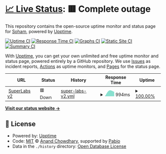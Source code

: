 # [📈 Live Status](https://soham901.github.io/upptime): <!--live status--> **🟥 Complete outage**

This repository contains the open-source uptime monitor and status page for [Soham](https://soham901.me), powered by [Upptime](https://github.com/upptime/upptime).

[![Uptime CI](https://github.com/soham901/upptime/workflows/Uptime%20CI/badge.svg)](https://github.com/soham901/upptime/actions?query=workflow%3A%22Uptime+CI%22)
[![Response Time CI](https://github.com/soham901/upptime/workflows/Response%20Time%20CI/badge.svg)](https://github.com/soham901/upptime/actions?query=workflow%3A%22Response+Time+CI%22)
[![Graphs CI](https://github.com/soham901/upptime/workflows/Graphs%20CI/badge.svg)](https://github.com/soham901/upptime/actions?query=workflow%3A%22Graphs+CI%22)
[![Static Site CI](https://github.com/soham901/upptime/workflows/Static%20Site%20CI/badge.svg)](https://github.com/soham901/upptime/actions?query=workflow%3A%22Static+Site+CI%22)
[![Summary CI](https://github.com/soham901/upptime/workflows/Summary%20CI/badge.svg)](https://github.com/soham901/upptime/actions?query=workflow%3A%22Summary+CI%22)

With [Upptime](https://upptime.js.org), you can get your own unlimited and free uptime monitor and status page, powered entirely by a GitHub repository. We use [Issues](https://github.com/soham901/upptime/issues) as incident reports, [Actions](https://github.com/soham901/upptime/actions) as uptime monitors, and [Pages](https://soham901.github.io/upptime) for the status page.

<!--start: status pages-->
<!-- This summary is generated by Upptime (https://github.com/upptime/upptime) -->
<!-- Do not edit this manually, your changes will be overwritten -->
<!-- prettier-ignore -->
| URL | Status | History | Response Time | Uptime |
| --- | ------ | ------- | ------------- | ------ |
| <img alt="" src="https://icons.duckduckgo.com/ip3/superlabs-v2.onrender.com.ico" height="13"> [SuperLabs v2](https://superlabs-v2.onrender.com) | 🟥 Down | [super-labs-v2.yml](https://github.com/soham901/upptime/commits/HEAD/history/super-labs-v2.yml) | <details><summary><img alt="Response time graph" src="./graphs/super-labs-v2/response-time-week.png" height="20"> 994ms</summary><br><a href="https://soham901.github.io/upptime/history/super-labs-v2"><img alt="Response time 994" src="https://img.shields.io/endpoint?url=https%3A%2F%2Fraw.githubusercontent.com%2Fsoham901%2Fupptime%2FHEAD%2Fapi%2Fsuper-labs-v2%2Fresponse-time.json"></a><br><a href="https://soham901.github.io/upptime/history/super-labs-v2"><img alt="24-hour response time 994" src="https://img.shields.io/endpoint?url=https%3A%2F%2Fraw.githubusercontent.com%2Fsoham901%2Fupptime%2FHEAD%2Fapi%2Fsuper-labs-v2%2Fresponse-time-day.json"></a><br><a href="https://soham901.github.io/upptime/history/super-labs-v2"><img alt="7-day response time 994" src="https://img.shields.io/endpoint?url=https%3A%2F%2Fraw.githubusercontent.com%2Fsoham901%2Fupptime%2FHEAD%2Fapi%2Fsuper-labs-v2%2Fresponse-time-week.json"></a><br><a href="https://soham901.github.io/upptime/history/super-labs-v2"><img alt="30-day response time 994" src="https://img.shields.io/endpoint?url=https%3A%2F%2Fraw.githubusercontent.com%2Fsoham901%2Fupptime%2FHEAD%2Fapi%2Fsuper-labs-v2%2Fresponse-time-month.json"></a><br><a href="https://soham901.github.io/upptime/history/super-labs-v2"><img alt="1-year response time 994" src="https://img.shields.io/endpoint?url=https%3A%2F%2Fraw.githubusercontent.com%2Fsoham901%2Fupptime%2FHEAD%2Fapi%2Fsuper-labs-v2%2Fresponse-time-year.json"></a></details> | <details><summary><a href="https://soham901.github.io/upptime/history/super-labs-v2">100.00%</a></summary><a href="https://soham901.github.io/upptime/history/super-labs-v2"><img alt="All-time uptime 100.00%" src="https://img.shields.io/endpoint?url=https%3A%2F%2Fraw.githubusercontent.com%2Fsoham901%2Fupptime%2FHEAD%2Fapi%2Fsuper-labs-v2%2Fuptime.json"></a><br><a href="https://soham901.github.io/upptime/history/super-labs-v2"><img alt="24-hour uptime 100.00%" src="https://img.shields.io/endpoint?url=https%3A%2F%2Fraw.githubusercontent.com%2Fsoham901%2Fupptime%2FHEAD%2Fapi%2Fsuper-labs-v2%2Fuptime-day.json"></a><br><a href="https://soham901.github.io/upptime/history/super-labs-v2"><img alt="7-day uptime 100.00%" src="https://img.shields.io/endpoint?url=https%3A%2F%2Fraw.githubusercontent.com%2Fsoham901%2Fupptime%2FHEAD%2Fapi%2Fsuper-labs-v2%2Fuptime-week.json"></a><br><a href="https://soham901.github.io/upptime/history/super-labs-v2"><img alt="30-day uptime 100.00%" src="https://img.shields.io/endpoint?url=https%3A%2F%2Fraw.githubusercontent.com%2Fsoham901%2Fupptime%2FHEAD%2Fapi%2Fsuper-labs-v2%2Fuptime-month.json"></a><br><a href="https://soham901.github.io/upptime/history/super-labs-v2"><img alt="1-year uptime 100.00%" src="https://img.shields.io/endpoint?url=https%3A%2F%2Fraw.githubusercontent.com%2Fsoham901%2Fupptime%2FHEAD%2Fapi%2Fsuper-labs-v2%2Fuptime-year.json"></a></details>

<!--end: status pages-->

[**Visit our status website →**](https://soham901.github.io/upptime)

## 📄 License

- Powered by: [Upptime](https://github.com/upptime/upptime)
- Code: [MIT](./LICENSE) © [Anand Chowdhary](https://anandchowdhary.com), supported by [Pabio](https://pabio.com)
- Data in the `./history` directory: [Open Database License](https://opendatacommons.org/licenses/odbl/1-0/)
